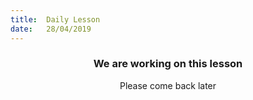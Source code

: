 ```yaml
---
title:  Daily Lesson
date:   28/04/2019
---
```


### <center>We are working on this lesson</center>
<center>Please come back later</center>